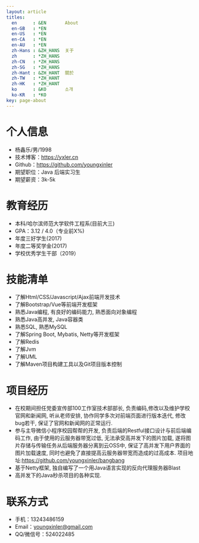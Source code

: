 ```yaml
---
layout: article
titles:
  en      : &EN       About
  en-GB   : *EN
  en-US   : *EN
  en-CA   : *EN
  en-AU   : *EN
  zh-Hans : &ZH_HANS  关于
  zh      : *ZH_HANS
  zh-CN   : *ZH_HANS
  zh-SG   : *ZH_HANS
  zh-Hant : &ZH_HANT  關於
  zh-TW   : *ZH_HANT
  zh-HK   : *ZH_HANT
  ko      : &KO       소개
  ko-KR   : *KO
key: page-about
---
```


# 个人信息
 - 杨鑫乐/男/1998
 - 技术博客：https://yxler.cn
 - Github：https://github.com/youngxinler
 - 期望职位：Java 后端实习生
 - 期望薪资：3k-5k
 

 # 教育经历
 - 本科/哈尔滨师范大学软件工程系(目前大三)
 - GPA：3.12 / 4.0（专业前X%)
- 年度三好学生(2017)
- 年度二等奖学金(2017)
- 学校优秀学生干部（2019）

# 技能清单
- 了解Html/CSS/Javascript/Ajax前端开发技术
- 了解Bootstrap/Vue等前端开发框架
- 熟悉Java编程, 有良好的编码能力, 熟悉面向对象编程
- 熟悉Java高并发, Java容器类
- 熟悉SQL, 熟悉MySQL
- 了解Spring Boot, Mybatis, Netty等开发框架
- 了解Redis
- 了解Jvm
- 了解UML
- 了解Maven项目构建工具以及Git项目版本控制

# 项目经历
- 在校期间担任党委宣传部100工作室技术部部长, 负责编码,修改以及维护学校官网和新闻网, 听从老师安排,  协作同学多次对前端页面进行版本迭代, 修改bug若干, 保证了官网和新闻网的正常运行.
- 参与主导微信小程序校园帮帮的开发, 负责后端的Restful接口设计与前后端编码工作, 由于使用的云服务器带宽过低, 无法承受高并发下的图片加载,  遂将图片存储与传输任务从后端服务器分离到云OSS中, 保证了高并发下用户界面的图片加载速度, 同时也避免了直接提高云服务器带宽而造成的过高成本. 项目地址:https://github.com/youngxinler/bangbang
- 基于Netty框架, 独自编写了一个用Java语言实现的反向代理服务器Blast
- 高并发下的Java秒杀项目的各种实现.
# 联系方式
- 手机：13243486159
- Email：youngxinler@gmail.com 
- QQ/微信号：524022485


  
  